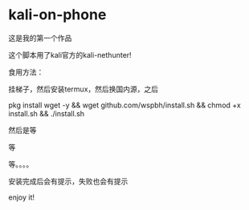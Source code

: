 # kali-on-phone

这是我的第一个作品


这个脚本用了kali官方的kali-nethunter!


食用方法：


挂梯子，然后安装termux，然后换国内源，之后

pkg install wget -y && wget github.com/wspbh/install.sh && chmod +x install.sh && ./install.sh


然后是等

等

等。。。。

安装完成后会有提示，失败也会有提示


enjoy it!
